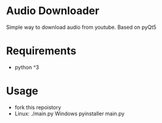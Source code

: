 # Audio Downloader
Simple way to download audio from youtube. Based on pyQt5
# Requirements
* python ^3
# Usage
* fork this repoistory
* Linux: ./main.py Windows pyinstaller main.py